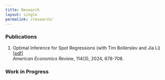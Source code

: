 ```yaml
---
title: Research
layout: single
permalink: /research/
---
```


  
 
 
### Publications

1. Optimal Inference for Spot Regressions (with Tim Bollerslev and Jia Li)[[pdf]](https://www.aeaweb.org/articles?id=10.1257/aer.20221338) <br>
   <span style="font-weight: 400; font-style: italic;">American Economics Review</span>, 114(3), 2024, 678-708.


 
### Work in Progress
